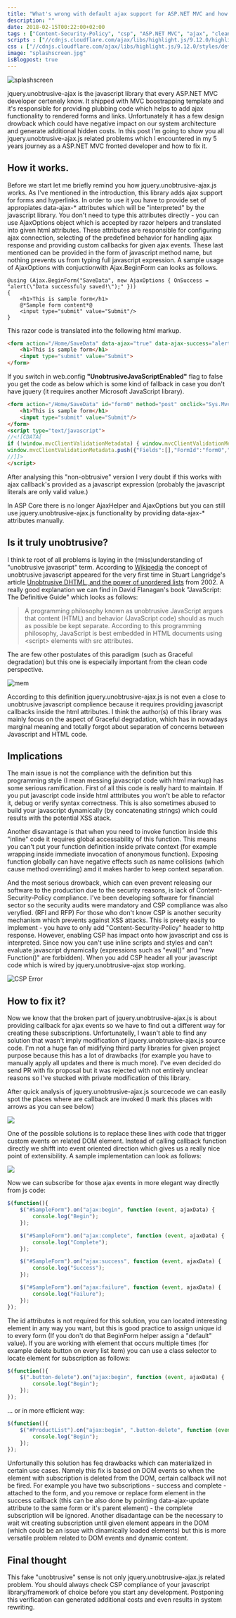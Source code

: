 ```yaml
---
title: "What's wrong with default ajax support for ASP.NET MVC and how to fix it."
description: ""
date: 2018-02-15T00:22:00+02:00
tags : ["Content-Security-Policy", "csp", "ASP.NET MVC", "ajax", "cleancode"]
scripts : ["//cdnjs.cloudflare.com/ajax/libs/highlight.js/9.12.0/highlight.min.js", "//cdnjs.cloudflare.com/ajax/libs/fitvids/1.2.0/jquery.fitvids.min.js"]
css : ["//cdnjs.cloudflare.com/ajax/libs/highlight.js/9.12.0/styles/default.min.css"]
image: "splashscreen.jpg"
isBlogpost: true
---
```

![splashscreen](splashscreen.jpg)

jquery.unobtrusive-ajax is the javascript library that every ASP.NET MVC developer certenely know. It shipped with MVC boostrapping template and it's responsible for providing plubbing code which helps to add ajax functionality to rendered forms and links. Unfortunately it has a few design drowback which could have negative impact on our system architecture and generate additional hidden costs. In this post I'm going to show you all jquery.unobtrusive-ajax.js related problems which I encountered in my 5 years journey as a ASP.NET MVC fronted developer and how to fix it.

## How it works.
Before we start let me briefly remind you how jquery.unobtrusive-ajax.js works. As I've mentioned in the introduction, this library adds ajax support for forms and hyperlinks. In order to use it you have to provide set of appropiates  data-ajax-* attributes which will be "interpreted" by the javascript library. You don't need to type this attributes directly - you can use AjaxOptions object which is accepted by razor helpers and translated into given html attributes. These attributes are responsible for configuring ajax connection, selecting of the predefined behavior for handling ajax response and providing custom callbacks for given ajax events. These last mentioned can be provided in the form of javascript method name, but nothing prevents us from typing full javascript expression. A sample usage of AjaxOptions with conjuctionwith Ajax.BeginForm can looks as follows.

```razor
@using (Ajax.BeginForm("SaveData", new AjaxOptions { OnSuccess = "alert(\"Data successfuly saved!\");" }))
{
    <h1>This is sample form</h1>
    @*Sample form content*@
    <input type="submit" value="Submit"/>
}
```
This razor code is translated into the following html markup.

```html
<form action="/Home/SaveData" data-ajax="true" data-ajax-success="alert(&quot;Data successfuly saved!&quot;);" id="form0" method="post">
    <h1>This is sample form</h1>
    <input type="submit" value="Submit">
</form>
```
If you switch in web.config **"UnobtrusiveJavaScriptEnabled"** flag to false you get the code as below which is some kind of fallback in case you don't have jquery (it requires another Microsoft JavaScript library).

```html
<form action="/Home/SaveData" id="form0" method="post" onclick="Sys.Mvc.AsyncForm.handleClick(this, new Sys.UI.DomEvent(event));" onsubmit="Sys.Mvc.AsyncForm.handleSubmit(this, new Sys.UI.DomEvent(event), { insertionMode: Sys.Mvc.InsertionMode.replace, onSuccess: Function.createDelegate(this, alert(&quot;Data successfuly saved!&quot;);) });">    
	<h1>This is sample form</h1>
    <input type="submit" value="Submit"/>
</form>
<script type="text/javascript">
//<![CDATA[
if (!window.mvcClientValidationMetadata) { window.mvcClientValidationMetadata = []; }
window.mvcClientValidationMetadata.push({"Fields":[],"FormId":"form0","ReplaceValidationSummary":false});
//]]>
</script>
```
After analysing this "non-obtrusive" version I very doubt if this works with ajax callback's provided as a javascript expression (probably the javascript literals are only valid value.)

In ASP Core there is no longer AjaxHelper and AjaxOptions but you can still use jquery.unobtrusive-ajax.js functionality by providing data-ajax-* attributes manually.

## Is it truly unobtrusive?

I think te root of all problems is laying in the (miss)understanding of "unobtrusive javascript" term. According to [Wikipedia](https://en.wikipedia.org/wiki/Unobtrusive_JavaScript) the concept of unobtrusive javascript appeared for the very first time in  Stuart Langridge's article [Unobtrusive DHTML, and the power of unordered lists](https://kryogenix.org/code/browser/aqlists/) from 2002. A really good explanation we can find in David Flanagan's book "JavaScript: The Definitive Guide" which looks as follows:


> A programming philosophy known as unobtrusive JavaScript argues that content (HTML) and behavior (JavaScript code) should as much as possible be kept separate. According to this programming philosophy, JavaScript is best embedded in HTML documents using \<script> elements with src attributes.

The are few other postulates of this paradigm (such as Graceful degradation) but this one is especially important from the clean code perspective. 

![mem](is_it_truly_unobtrusive.jpg)

According to this definition jquery.unobtrusive-ajax.js is not even a close to unobtrusive javascript complience because it requires providing javascript callbacks inside the html attributes. I think the author(s) of this library was mainly focus on the aspect of Graceful degradation, which has in nowadays marginal meaning and totally forgot about separation of concerns between Javascript and HTML code.

## Implications

The main issue is not the compliance with the definition but this programming style (I mean messing javascript code with html markup) has some serious ramification. First of all this code is really hard to maintain. If you put javascript code inside html atttributes you won't be able to refactor it, debug or verify syntax correctness. This is also sometimes abused to build your javascript dynamically (by concatenating strings) which could results with the potential XSS atack.

Another disavantage is that when you need to invoke function inside this "inline" code it requires global accessability of this function. This means  you can't put your function definition inside private context (for example wrapping inside immediate invocation of anonymous function). Exposing function globally can have negative effects such as name collisions (which cause method overriding) amd it makes harder to keep context separation. 

And the most serious drowback, which can even prevent releasing our software to the production due to the security reasons, is lack of Content-Security-Policy compliance. I've been developing software for financial sector so the security audits were mandatory and CSP compliance was also veryfied. (RFI and RFP) For those who don't know CSP is another security mechanism which prevents against XSS attacks. This is preety easity to implement - you have to only add "Content-Security-Policy" header to http response. However, enabling CSP has impact onto how javascript and css is interpreted. Since now you can't use inline scripts and styles and can't evaluate javascript dynamically (expressions such as "eval()" and "new Function()" are forbidden). When you add CSP header all your javascript code which is wired by jquery.unobtrusive-ajax stop working.

![CSP Error](csp_error.jpg)

## How to fix it?

Now we know that the broken part of jquery.unobtrusive-ajax.js is about providing callback for ajax events so we have to find out a different way for creating these subscriptions.
Unfortunatelly, I wasn't able to find any solution that wasn't imply modification of jquery.unobtrusive-ajax.js source code. I'm not a huge fan of midifying third party libraries for given project purpose because this has a lot of drawbacks (for example you have to manually apply all updates and there is much more). I've even decided do send PR with fix proposal but it was rejected with not entirely unclear reasons so I've stucked with private modification of this library.

After quick analysis of jquery.unobtrusive-ajax.js sourcecode we can easily spot the places where are callback are invoked (I mark this places with arrows as you can see below)


![](callbacks_invocation_places.jpg)


One of the possible solutions is to replace these lines with code that trigger custom events on related DOM element. Instead of calling callback function directly we shifft into event oriented direction which gives us a really nice point of extensibility. A sample implementation can look as follows:

![](dom_event_solution.jpg)

Now we can subscribe for those ajax events in more elegant way directly from js code:

```js
$(function(){
	$("#SampleForm").on("ajax:begin", function (event, ajaxData) {
    	console.log("Begin");
	});

	$("#SampleForm").on("ajax:complete", function (event, ajaxData) {
		console.log("Complete");
	});

	$("#SampleForm").on("ajax:success", function (event, ajaxData) {
		console.log("Success");
	});

	$("#SampleForm").on("ajax:failure", function (event, ajaxData) {
		console.log("Failure");
	});
});
```
The id attributes is not required for this solution, you can located interesting element in any way you want, but this is good practice to assign unique id to every form (If you don't do that BeginForm helper assign a "default" value). If you are working with element that occurs multiple times (for example delete button on every list item) you can use a class selector to locate element for subscription as follows:

```js
$(function(){
	$(".button-delete").on("ajax:begin", function (event, ajaxData) {
    	console.log("Begin");
	});
});
```
... or in more efficient way:

```js
$(function(){
	$("#ProductList").on("ajax:begin", ".button-delete", function (event, ajaxData) {
    	console.log("Begin");
	});
});
```

Unfortunally this solution has feq drawbacks which can materialized in certain use cases. Namely this fix is based on DOM events so when the element with subscription is deleted from the DOM, certain callback will not be fired. For example you have two subscriptions - success and complete - attached to the form, and you remove or replace form element in the success callback (this can be also done by pointing data-ajax-update attribute to the same form or it's parent element) - the complete subscription will be ignored. Another disadantage can be the necessary to wait wit creating subscription until given element appears in the DOM (which could be an issue with dinamically loaded elements) but this is more versatile problem related to DOM events and dynamic content.

## Final thought

This fake "unobtrusive" sense is not only jquery.unobtrusive-ajax.js related problem. You should always check CSP compliance of your javascript library/framework of choice before you start any development. Postponing this verification can generated additional costs and even results in system rewriting.
